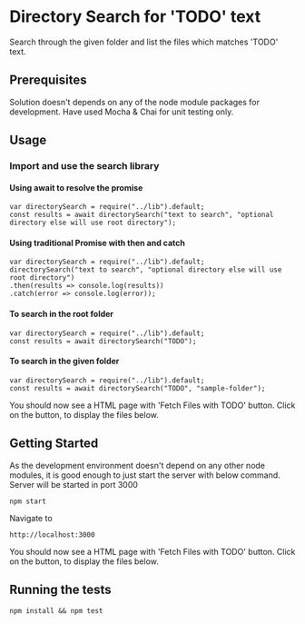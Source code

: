 # Directory Search for 'TODO' text

Search through the given folder and list the files which matches 'TODO' text.

## Prerequisites

Solution doesn't depends on any of the node module packages for development. Have used Mocha & Chai for unit testing only.

## Usage

### Import and use the search library

#### Using await to resolve the promise

```
var directorySearch = require("../lib").default;
const results = await directorySearch("text to search", "optional directory else will use root directory");
```

#### Using traditional Promise with then and catch

```
var directorySearch = require("../lib").default;
directorySearch("text to search", "optional directory else will use root directory")
.then(results => console.log(results))
.catch(error => console.log(error));

```

#### To search in the root folder

```
var directorySearch = require("../lib").default;
const results = await directorySearch("TODO");
```

#### To search in the given folder

```
var directorySearch = require("../lib").default;
const results = await directorySearch("TODO", "sample-folder");
```

You should now see a HTML page with 'Fetch Files with TODO' button. Click on the button, to display the files below.
## Getting Started

As the development environment doesn't depend on any other node modules, it is good enough to just start the server with below command. Server will be started in port 3000

```
npm start
```

Navigate to

```
http://localhost:3000
```

You should now see a HTML page with 'Fetch Files with TODO' button. Click on the button, to display the files below.

## Running the tests

```
npm install && npm test
```
